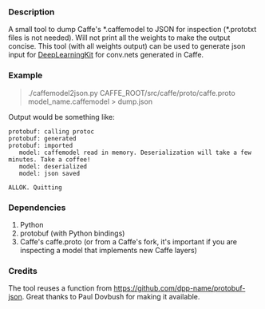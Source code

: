 ### Description
A small tool to dump Caffe's \*.caffemodel to JSON for inspection (\*.prototxt files is not needed). Will not print all the weights to make the output concise. This tool (with all weights output) can be used to generate json input for [DeepLearningKit](http://DeepLearningKit.org) for conv.nets generated in Caffe.

### Example
> ./caffemodel2json.py CAFFE_ROOT/src/caffe/proto/caffe.proto model_name.caffemodel > dump.json

Output would be something like:
```
protobuf: calling protoc
protobuf: generated
protobuf: imported
   model: caffemodel read in memory. Deserialization will take a few minutes. Take a coffee!
   model: deserialized
   model: json saved

ALLOK. Quitting
```

### Dependencies
1. Python
2. protobuf (with Python bindings)
3. Caffe's caffe.proto (or from a Caffe's fork, it's important if you are inspecting a model that implements new Caffe layers)

### Credits
The tool reuses a function from https://github.com/dpp-name/protobuf-json. Great thanks to Paul Dovbush for making it available.
